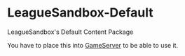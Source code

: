 # LeagueSandbox-Default
LeagueSandbox's Default Content Package

You have to place this into [GameServer](https://github.com/lilstav/GameServer) to be able to use it.
